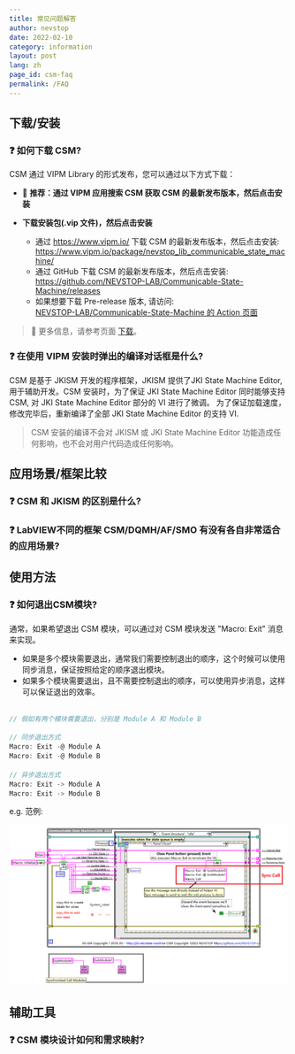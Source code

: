 ```yaml
---
title: 常见问题解答
author: nevstop
date: 2022-02-10
category: information
layout: post
lang: zh
page_id: csm-faq
permalink: /FAQ
---
```


<!-- ----------------------------------------------- -->
## 下载/安装

### :question: 如何下载 CSM?

CSM 通过 VIPM Library 的形式发布，您可以通过以下方式下载：

- 🥇 **推荐：通过 VIPM 应用搜索 CSM 获取 CSM 的最新发布版本，然后点击安装**

- **下载安装包(.vip 文件)，然后点击安装**

  - 通过 <https://www.vipm.io/> 下载 CSM 的最新发布版本，然后点击安装:<br/>
    <https://www.vipm.io/package/nevstop_lib_communicable_state_machine/>
  - 通过 GitHub 下载 CSM 的最新发布版本，然后点击安装:<br/>
    <https://github.com/NEVSTOP-LAB/Communicable-State-Machine/releases>
  - 如果想要下载 Pre-release 版本, 请访问: <br/>
    [NEVSTOP-LAB/Communicable-State-Machine 的 Action 页面](https://github.com/NEVSTOP-LAB/Communicable-State-Machine/actions/workflows/Build_VIPM_Library.yml?query=branch%3Amain)

> 📓
> 更多信息，请参考页面 [下载](https://nevstop-lab.github.io/CSM-Wiki/release-of-csm)。
>

### :question: 在使用 VIPM 安装时弹出的编译对话框是什么?

CSM 是基于 JKISM 开发的程序框架，JKISM 提供了JKI State Machine Editor, 用于辅助开发。CSM 安装时，为了保证 JKI State Machine Editor 同时能够支持 CSM, 对 JKI State Machine Editor 部分的 VI 进行了微调。 为了保证加载速度，修改完毕后，重新编译了全部 JKI State Machine Editor 的支持 VI.

>
> CSM 安装的编译不会对 JKISM 或 JKI State Machine Editor 功能造成任何影响，也不会对用户代码造成任何影响。
>

<!-- ----------------------------------------------- -->
## 应用场景/框架比较

### :question: CSM 和 JKISM 的区别是什么?

### :question: LabVIEW不同的框架 CSM/DQMH/AF/SMO 有没有各自非常适合的应用场景?

<!-- ----------------------------------------------- -->
## 使用方法

### :question: 如何退出CSM模块?

通常，如果希望退出 CSM 模块，可以通过对 CSM 模块发送 "Macro: Exit" 消息来实现。

- 如果是多个模块需要退出，通常我们需要控制退出的顺序，这个时候可以使用同步消息，保证按照给定的顺序退出模块。
- 如果多个模块需要退出，且不需要控制退出的顺序，可以使用异步消息，这样可以保证退出的效率。

``` c

// 假如有两个模块需要退出，分别是 Module A 和 Module B

// 同步退出方式
Macro: Exit -@ Module A
Macro: Exit -@ Module B

// 异步退出方式
Macro: Exit -> Module A
Macro: Exit -> Module B
```

e.g. 范例:

![How-to-Exit-Example](assets/img/QA/How-to-Exit-Example.png)

<!-- ----------------------------------------------- -->
## 辅助工具

### :question: CSM 模块设计如何和需求映射?
